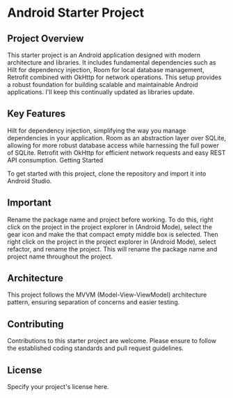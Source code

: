 # Android Starter Project
## Project Overview

This starter project is an Android application designed with modern architecture and libraries. It includes fundamental dependencies such as Hilt for dependency injection, Room for local database management, Retrofit combined with OkHttp for network operations. This setup provides a robust foundation for building scalable and maintainable Android applications. I'll keep this continually updated as libraries update.

## Key Features

Hilt for dependency injection, simplifying the way you manage dependencies in your application.
Room as an abstraction layer over SQLite, allowing for more robust database access while harnessing the full power of SQLite.
Retrofit with OkHttp for efficient network requests and easy REST API consumption.
Getting Started

To get started with this project, clone the repository and import it into Android Studio.

## Important
Rename the package name and project before working. To do this, right click on the project in the project explorer in (Android Mode),
select the gear icon and make the that compact empty middle box is selected. Then right click on the project in the project explorer in (Android Mode), select refactor, and rename the project. 
This will rename the package name and project name throughout the project.

## Architecture

This project follows the MVVM (Model-View-ViewModel) architecture pattern, ensuring separation of concerns and easier testing.

## Contributing

Contributions to this starter project are welcome. Please ensure to follow the established coding standards and pull request guidelines.

## License

Specify your project's license here.